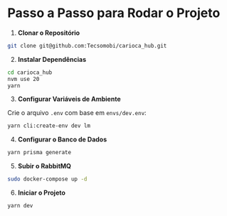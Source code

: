 # Passo a Passo para Rodar o Projeto

1. **Clonar o Repositório**

```bash
git clone git@github.com:Tecsomobi/carioca_hub.git
```

2. **Instalar Dependências**

```bash
cd carioca_hub
nvm use 20
yarn
```

3. **Configurar Variáveis de Ambiente**

Crie o arquivo `.env` com base em `envs/dev.env`:

```bash
yarn cli:create-env dev lm
```

4. **Configurar o Banco de Dados**

```bash
yarn prisma generate
```

5. **Subir o RabbitMQ**

```bash
sudo docker-compose up -d
```

6. **Iniciar o Projeto**

```bash
yarn dev
```
